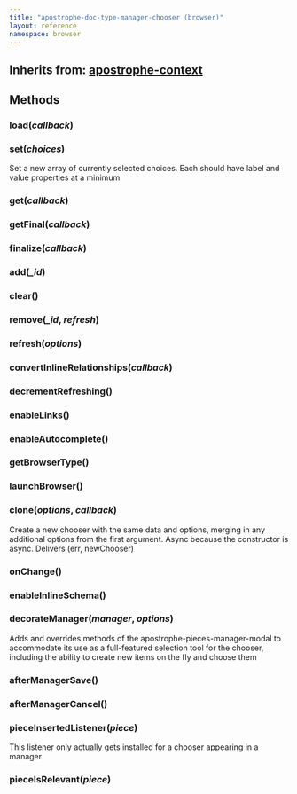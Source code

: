 ```yaml
---
title: "apostrophe-doc-type-manager-chooser (browser)"
layout: reference
namespace: browser
---
```

## Inherits from: [apostrophe-context](../apostrophe-utils/browser-apostrophe-context.html)

## Methods
### load(*callback*)

### set(*choices*)
Set a new array of currently selected choices. Each should have
label and value properties at a minimum
### get(*callback*)

### getFinal(*callback*)

### finalize(*callback*)

### add(*_id*)

### clear()

### remove(*_id*, *refresh*)

### refresh(*options*)

### convertInlineRelationships(*callback*)

### decrementRefreshing()

### enableLinks()

### enableAutocomplete()

### getBrowserType()

### launchBrowser()

### clone(*options*, *callback*)
Create a new chooser with the same data and options, merging in any
additional options from the first argument. Async because
the constructor is async. Delivers (err, newChooser)
### onChange()

### enableInlineSchema()

### decorateManager(*manager*, *options*)
Adds and overrides methods of the apostrophe-pieces-manager-modal to
accommodate its use as a full-featured selection tool for the chooser,
including the ability to create new items on the fly and choose them
### afterManagerSave()

### afterManagerCancel()

### pieceInsertedListener(*piece*)
This listener only actually gets installed for a chooser appearing in a manager
### pieceIsRelevant(*piece*)

